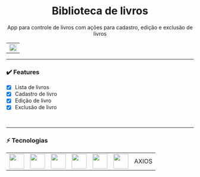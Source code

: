 <h1 align="center">Biblioteca de livros</h1>
<p align="center">App para controle de livros com ações para cadastro, edição e exclusão de livros</p>
<div align="center">
  <table>
    <tr>
      <td><img src="https://github.com/fabianojunior1/Projeto_Biblioteca/blob/main/frontend/src/assets/gif/Apresenta%C3%A7%C3%A3o.gif" width="100%" /></td>
    </tr>
  </table>
</div>
<hr>

### :heavy_check_mark: Features
- [x] Lista de livros
- [x] Cadastro de livro
- [x] Edição de livro
- [x] Exclusão de livro
<br>
<hr>

### ⚡ Tecnologias
<table>
 <tr>
  <td><img src="https://cdn.jsdelivr.net/gh/devicons/devicon/icons/html5/html5-plain-wordmark.svg" width="40" height="40"/></td>
  <td><img src="https://cdn.jsdelivr.net/gh/devicons/devicon/icons/css3/css3-plain-wordmark.svg" width="40" height="40"/></td>
  <td><img src="https://cdn.jsdelivr.net/gh/devicons/devicon/icons/typescript/typescript-original.svg" width="40" height="40"/></td>
  <td><img src="https://cdn.jsdelivr.net/gh/devicons/devicon/icons/react/react-original-wordmark.svg" width="40" height="40"/></td>
  <td><img src="https://cdn.jsdelivr.net/gh/devicons/devicon/icons/nodejs/nodejs-original.svg" width="40" height="40"/></td>
  <td><img src="https://cdn.jsdelivr.net/gh/devicons/devicon/icons/express/express-original-wordmark.svg" width="40" height="40"/></td>
  <td>AXIOS</td>
 </tr>
</table>
